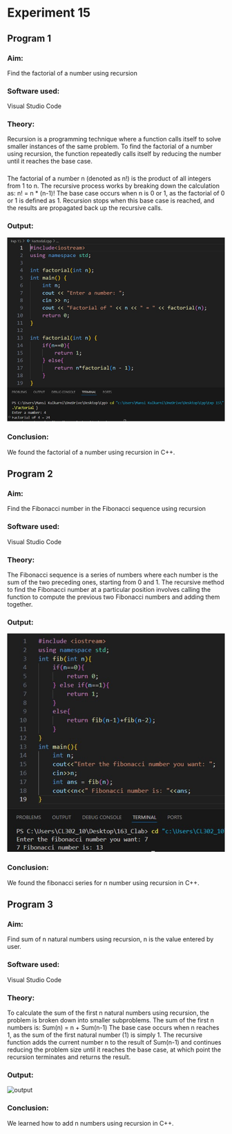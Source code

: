 # Experiment 15
## Program 1
### Aim: 
Find the factorial of a number using recursion
### Software used: 
Visual Studio Code
### Theory:
Recursion is a programming technique where a function calls itself to solve smaller instances of the same problem. To find the factorial of a number using recursion, the function repeatedly calls itself by reducing the number until it reaches the base case.
###
The factorial of a number n (denoted as n!) is the product of all integers from 1 to n. The recursive process works by breaking down the calculation as:
n! = n * (n-1)!
The base case occurs when n is 0 or 1, as the factorial of 0 or 1 is defined as 1. Recursion stops when this base case is reached, and the results are propagated back up the recursive calls.
### Output:
![output](Factorial.jpg)
### Conclusion:
We found the factorial of a number using recursion in C++. 

## Program 2
### Aim: 
Find the Fibonacci number in the Fibonacci sequence using recursion
### Software used: 
Visual Studio Code
### Theory:
The Fibonacci sequence is a series of numbers where each number is the sum of the two preceding ones, starting from 0 and 1. The recursive method to find the Fibonacci number at a particular position involves calling the function to compute the previous two Fibonacci numbers and adding them together.
### Output:
![output](Fibonacci.jpg)
### Conclusion:
We found the fibonacci series for n number using recursion in C++.

## Program 3
### Aim: 
Find sum of n natural numbers using recursion, n is the value entered by user.
### Software used: 
Visual Studio Code
### Theory:
To calculate the sum of the first n natural numbers using recursion, the problem is broken down into smaller subproblems. The sum of the first n numbers is: Sum(n) = n + Sum(n-1)
The base case occurs when n reaches 1, as the sum of the first natural number (1) is simply 1. The recursive function adds the current number n to the result of Sum(n-1) and continues reducing the problem size until it reaches the base case, at which point the recursion terminates and returns the result.
### Output:
![output]()
### Conclusion:
We learned how to add n numbers using recursion in C++.
